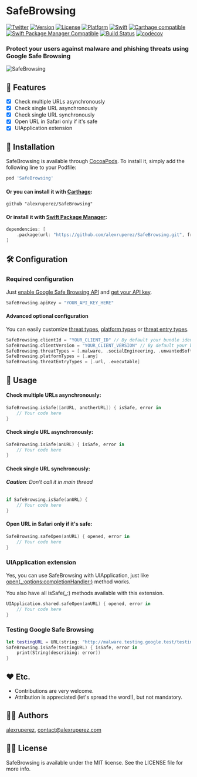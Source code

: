 # SafeBrowsing
[![Twitter](https://img.shields.io/badge/contact-@alexruperez-0FABFF.svg?style=flat)](http://twitter.com/alexruperez)
[![Version](https://img.shields.io/cocoapods/v/SafeBrowsing.svg?style=flat)](http://cocoapods.org/pods/SafeBrowsing)
[![License](https://img.shields.io/cocoapods/l/SafeBrowsing.svg?style=flat)](http://cocoapods.org/pods/SafeBrowsing)
[![Platform](https://img.shields.io/cocoapods/p/SafeBrowsing.svg?style=flat)](http://cocoapods.org/pods/SafeBrowsing)
[![Swift](https://img.shields.io/badge/Swift-4-orange.svg?style=flat)](https://swift.org)
[![Carthage compatible](https://img.shields.io/badge/Carthage-compatible-4BC51D.svg?style=flat)](https://github.com/Carthage/Carthage)
[![Swift Package Manager Compatible](https://img.shields.io/badge/Swift%20Package%20Manager-compatible-4BC51D.svg?style=flat)](https://github.com/apple/swift-package-manager)
[![Build Status](https://travis-ci.org/alexruperez/SafeBrowsing.svg?branch=master)](https://travis-ci.org/alexruperez/SafeBrowsing)
[![codecov](https://codecov.io/gh/alexruperez/SafeBrowsing/branch/master/graph/badge.svg)](https://codecov.io/gh/alexruperez/SafeBrowsing)

### Protect your users against malware and phishing threats using Google Safe Browsing

![SafeBrowsing](https://github.com/alexruperez/SafeBrowsing/raw/master/Logo.jpg)

## 🌟 Features

- [x] Check multiple URLs asynchronously
- [x] Check single URL asynchronously
- [x] Check single URL synchronously
- [x] Open URL in Safari only if it's safe
- [x] UIApplication extension

## 📲 Installation

SafeBrowsing is available through [CocoaPods](http://cocoapods.org). To install
it, simply add the following line to your Podfile:

```ruby
pod 'SafeBrowsing'
```

#### Or you can install it with [Carthage](https://github.com/Carthage/Carthage):

```ogdl
github "alexruperez/SafeBrowsing"
```

#### Or install it with [Swift Package Manager](https://swift.org/package-manager/):

```swift
dependencies: [
    .package(url: "https://github.com/alexruperez/SafeBrowsing.git", from: "0.1.0")
]
```

## 🛠 Configuration

### Required configuration

Just [enable Google Safe Browsing API](https://console.developers.google.com/apis/api/safebrowsing.googleapis.com/overview) and [get your API key](https://console.cloud.google.com/apis/credentials).

```swift
SafeBrowsing.apiKey = "YOUR_API_KEY_HERE"
```

#### Advanced optional configuration

You can easily customize [threat types](https://developers.google.com/safe-browsing/v4/reference/rest/v4/ThreatType), [platform types](https://developers.google.com/safe-browsing/v4/reference/rest/v4/PlatformType) or [threat entry types](https://developers.google.com/safe-browsing/v4/reference/rest/v4/ThreatEntryType).

```swift
SafeBrowsing.clientId = "YOUR_CLIENT_ID" // By default your bundle identifier.
SafeBrowsing.clientVersion = "YOUR_CLIENT_VERSION" // By default your bundle short version.
SafeBrowsing.threatTypes = [.malware, .socialEngineering, .unwantedSoftware, .potenciallyHarmfulApplication]
SafeBrowsing.platformTypes = [.any]
SafeBrowsing.threatEntryTypes = [.url, .executable]
```

## 🐒 Usage

#### Check multiple URLs asynchronously:

```swift
SafeBrowsing.isSafe([anURL, anotherURL]) { isSafe, error in
    // Your code here
}
```

#### Check single URL asynchronously:

```swift
SafeBrowsing.isSafe(anURL) { isSafe, error in
    // Your code here
}
```

#### Check single URL synchronously:

###### **Caution**: Don't call it in main thread

```swift
if SafeBrowsing.isSafe(anURL) {
    // Your code here
}
```

#### Open URL in Safari only if it's safe:

```swift
SafeBrowsing.safeOpen(anURL) { opened, error in
    // Your code here
}
```

### UIApplication extension

Yes, you can use SafeBrowsing with UIApplication, just like [open(_:options:completionHandler:)](https://developer.apple.com/documentation/uikit/uiapplication/1648685-open) method works.

You also have all isSafe(_:) methods available with this extension.

```swift
UIApplication.shared.safeOpen(anURL) { opened, error in
    // Your code here
}
```

### Testing Google Safe Browsing

```swift
let testingURL = URL(string: "http://malware.testing.google.test/testing/malware/")!
SafeBrowsing.isSafe(testingURL) { isSafe, error in
    print(String(describing: error))
}
```

## ❤️ Etc.

* Contributions are very welcome.
* Attribution is appreciated (let's spread the word!), but not mandatory.

## 👨‍💻 Authors

[alexruperez](https://github.com/alexruperez), contact@alexruperez.com

## 👮‍♂️ License

SafeBrowsing is available under the MIT license. See the LICENSE file for more info.
